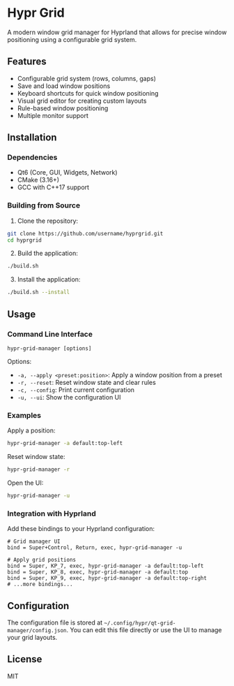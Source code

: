 # Hypr Grid

A modern window grid manager for Hyprland that allows for precise window positioning using a configurable grid system.

## Features

- Configurable grid system (rows, columns, gaps)
- Save and load window positions
- Keyboard shortcuts for quick window positioning
- Visual grid editor for creating custom layouts
- Rule-based window positioning
- Multiple monitor support

## Installation

### Dependencies

- Qt6 (Core, GUI, Widgets, Network)
- CMake (3.16+)
- GCC with C++17 support

### Building from Source

1. Clone the repository:
```bash
git clone https://github.com/username/hyprgrid.git
cd hyprgrid
```

2. Build the application:
```bash
./build.sh
```

3. Install the application:
```bash
./build.sh --install
```

## Usage

### Command Line Interface

```
hypr-grid-manager [options]
```

Options:
- `-a, --apply <preset:position>`: Apply a window position from a preset
- `-r, --reset`: Reset window state and clear rules
- `-c, --config`: Print current configuration
- `-u, --ui`: Show the configuration UI

### Examples

Apply a position:
```bash
hypr-grid-manager -a default:top-left
```

Reset window state:
```bash
hypr-grid-manager -r
```

Open the UI:
```bash
hypr-grid-manager -u
```

### Integration with Hyprland

Add these bindings to your Hyprland configuration:

```
# Grid manager UI
bind = Super+Control, Return, exec, hypr-grid-manager -u

# Apply grid positions
bind = Super, KP_7, exec, hypr-grid-manager -a default:top-left
bind = Super, KP_8, exec, hypr-grid-manager -a default:top
bind = Super, KP_9, exec, hypr-grid-manager -a default:top-right
# ...more bindings...
```

## Configuration

The configuration file is stored at `~/.config/hypr/qt-grid-manager/config.json`. You can edit this file directly or use the UI to manage your grid layouts.

## License

MIT
